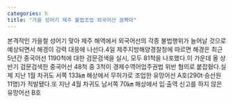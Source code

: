 ```yaml
---
categories: h
title: "가을 성어기 제주 불법조업 외국어선 꼼짝마"
---
```

본격적인 가을철 성어기 맞아 제주 해역에서 외국어선의 각종 불법행위가 늘어날 것으로 예상되면서 해경이 강력 대응에 나선다.4일 제주지방해양경찰청에 따르면 해경은 최근 5년간 중국어선 1190척에 대한 검문검색을 실시, 모두 81척을 나포했다.이 가운데 올 상반기 검문검색한 중국어선 48척 중 3척이 경제수역어업주권법 위반 혐의로 붙잡혔다.실제 지난 1월 차귀도 서쪽 133㎞ 해상에서 무허가로 조업한 유망어선 A호(290t·승선원 11명)가 적발됐다.또 지난 4월 차귀도 남서쪽 70㎞ 해상에서 입·출역 신고를 하지 않은 유망어선 B호